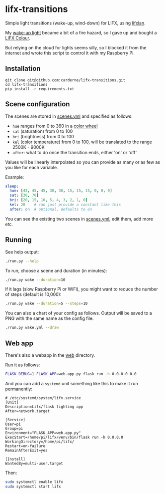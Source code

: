 # lifx-transitions
Simple light transitions (wake-up, wind-down) for LIFX, using [lifxlan](https://github.com/mclarkk/lifxlan).

My [wake-up light](https://rdrn.me/wake-up-light/) became a bit of a fire hazard, so I gave up and bought a [LIFX Colour](https://lifxshop.co.uk/products/lifx-colour-e27).

But relying on the cloud for lights seems silly, so I blocked it from the internet and wrote this script to control it with my Raspberry Pi.

## Installation
```
git clone git@github.com:carderne/lifx-transitions.git
cd lifx-transitions
pip install -r requirements.txt
```

## Scene configuration
The scenes are stored in [scenes.yml](scenes.yml) and specified as follows:
- `hue` ranges from 0 to 360 in a [color wheel](https://upload.wikimedia.org/wikipedia/commons/a/ad/HueScale.svg)
- `sat` (saturation) from 0 to 100
- `bri` (brightness) from 0 to 100
- `kel` (color temperature) from 0 to 100, will be translated to the range 2500K - 9000K
- `after`: what to do once the transition ends, either 'on' or 'off'

Values will be linearly interpolated so you can provide as many or as few as you like for each variable.

Example:
```yaml
sleep:
  hue: [45, 45, 45, 30, 30, 15, 15, 15, 0, 0, 0]
  sat: [30, 70]
  bri: [20, 15, 10, 5, 4, 3, 2, 1, 0]
  kel: 20    # can just provide a constant like this
  after: on  # optional, defaults to on
```

You can see the existing two scenes in [scenes.yml](scenes.yml), edit them, add more etc.

## Running
See help output:
```bash
./run.py --help
```

To run, choose a scene and duration (in minutes):
```bash
./run.py wake --duration=10
```

If it lags (slow Raspberry Pi or WiFi), you might want to reduce the number of steps (default is 10,000):
```bash
./run.py wake --duration=5 --steps=10
```

You can also a chart of your config as follows. Output will be saved to a PNG with the same name as the config file.
```bash
./run.py wake.yml --draw
```

## Web app
There's also a webapp in the [web](web) directory.

Run it as follows:
```bash
FLASK_DEBUG=1 FLASK_APP=web.app.py flask run -h 0.0.0.0 0.0
```

And you can add a `systemd` unit something like this to make it run permanently:
```systemd
# /etc/systemd/system/lifx.service
[Unit]
Description=Lifx/flask lighting app
After=network.target

[Service]
User=pi
Group=pi
Environment="FLASK_APP=web.app.py"
ExecStart=/home/pi/lifx/venv/bin/flask run -h 0.0.0.0
WorkingDirectory=/home/pi/lifx/
Restart=on-failure
RemainAfterExit=yes

[Install]
WantedBy=multi-user.target
```

Then:
```bash
sudo systemctl enable lifx
sudo systemctl start lifx
```
